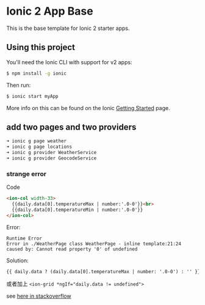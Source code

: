Ionic 2 App Base
=====================

This is the base template for Ionic 2 starter apps.

## Using this project

You'll need the Ionic CLI with support for v2 apps:

```bash
$ npm install -g ionic
```

Then run:

```bash
$ ionic start myApp
```

More info on this can be found on the Ionic [Getting Started](http://ionicframework.com/docs/v2/getting-started/) page.

## add two pages and two providers
```bash
➜ ionic g page weather
➜ ionic g page locations
➜ ionic g provider WeatherService
➜ ionic g provider GeocodeService


```
### strange error
Code
```html
<ion-col width-33>
  {{daily.data[0].temperatureMax | number:'.0-0'}}<br>
  {{daily.data[0].temperatureMin | number:'.0-0'}}
</ion-col>

```
Error:
```
Runtime Error
Error in ./WeatherPage class WeatherPage - inline template:21:24 
caused by: Cannot read property '0' of undefined

```


Solution:

```html
{{ daily.data ? (daily.data[0].temperatureMax | number: '.0-0') : '' }}<br>
```

或者加上 `<ion-grid *ngIf="daily.data != undefined">`


see [here in stackoverflow][1]

[1]:http://stackoverflow.com/questions/35768768/angular2-using-elvis-operator-on-object-key-with-forward-slash?rq=1
